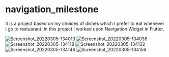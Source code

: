 # navigation_milestone

It is a project based on my choices of dishes which I prefer to eat whenever I go to restuarant. 
In this project I worked upon Navigation Widget in Flutter.


![Screenshot_20220305-134013](https://user-images.githubusercontent.com/90100025/157020115-ab1f89ca-6f9c-48be-a449-1ef42fe6b6b9.jpg)
![Screenshot_20220305-134035](https://user-images.githubusercontent.com/90100025/157020151-31117b89-3b6b-408f-bb96-b9d919f9c9c1.jpg)
![Screenshot_20220305-134118](https://user-images.githubusercontent.com/90100025/157020163-7acab958-0b2d-4927-a677-b43b2ba5d30d.jpg)
![Screenshot_20220305-134132](https://user-images.githubusercontent.com/90100025/157020172-b53d5c68-4c92-491d-aa05-0edcaf085668.jpg)
![Screenshot_20220305-134146](https://user-images.githubusercontent.com/90100025/157020175-1533e8bc-b98d-4454-9449-5e6abfd7aec4.jpg)
![Screenshot_20220305-134156](https://user-images.githubusercontent.com/90100025/157020177-d17abc8e-cbb8-4ddb-ae7d-49d1c44bff72.jpg)
